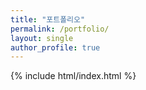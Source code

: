 ```yaml
---
title: "포트폴리오"
permalink: /portfolio/
layout: single
author_profile: true
---
```


[//]: # ()
[//]: # (## Your tube)

[//]: # ()
[//]: # (Your tube는 유튜브&#40;Youtube&#41;의 좋아요 목록을 조회하고 관리할 수 있는 서비스 입니다.)

[//]: # ()
[//]: # (> 개발당시 : Express, React, Google Oauth, Elastic Search, MySQL)

[//]: # (> 리팩토링 : Typescript, SASS, React, Express, MySQL, Google Oauth)

[//]: # ()
[//]: # (유튜브 좋아요를 누른 동영상을 찾기 어려워 만들게 되었습니다.)

[//]: # (코드스테이츠를 수강중일때 작성한 프로젝트중 하나이며 개발 당시에는 백엔드를 담당하여 엘라스틱 서치 엔진을 이용한)

[//]: # (검색 기능 구현을 담당했습니다.)

[//]: # ()
[//]: # (이후 클라이언트 및 백엔드 서버의 리팩토링을 혼자서 진행했습니다.)

[//]: # ()
[//]: # (구현한 기능들은 다음과 같습니다.)

[//]: # ()
[//]: # (1. 모바일 반응형 웹)

[//]: # (   기존에 작성한 반응형 웹을 SASS를 이용하여 다시금 재구성 하였습니다.)

[//]: # (   중구난방으로 흩어져있던 브레이크 포인트를 SASS를 이용해 하나의 파일에서 관리하게 제작하였습니다.)

[//]: # ()
[//]: # (   ![image]&#40;/assets/images/yourtube-responsive.gif&#41;)

[//]: # ()
[//]: # (2. 유튜브 좋아요 리스트)

[//]: # (   유튜브 좋아요 리스트를 불러옵니다.)

[//]: # (   데이터베이스에 저장된 데이터를 가져오기 때문에, 처음에 로그인한 유저는 동영상 리스트를 데이터 베이스에 저장하는 싱크 작업을 거치게 됩니다.)

[//]: # ()
[//]: # (   동영상, 동영상 설명 부분을 클릭하면 특정 동영상을 시청할 수 있으며, x 버튼을 통해 좋아요 목록에서 제거할 수 있습니다.)

[//]: # ()
[//]: # (   ![Yourtube-list]&#40;/assets/images/yourutbe-list.gif&#41;)

[//]: # (   ![Yourtube-delete]&#40;/assets/images/yourutbe-delete.gif&#41;)

[//]: # ()
[//]: # (3. 다크모드)

[//]: # (   해당페이지는 자체적인 다크모드를 지원합니다.)

[//]: # ()
[//]: # (   ![Yourtube-dark-reactive]&#40;/assets/images/yourtube-dark-reactive.gif&#41;)

[//]: # ()
[//]: # (4. 동영상 조회)

[//]: # (   키워드를 입력하면 본인의 유튜브 좋아요 리스트들중 제목과 설명에서 해당 키워드를 가지고 있는것들에 대해 리스트를 보여줍니다.)

[//]: # ()
[//]: # (   ![Yourtube-search]&#40;/assets/images/yourtube-search.gif&#41;)

[//]: # ()
[//]: # (5. 로그아웃)

[//]: # (   세팅 모달창의 로그아웃 버튼을 클릭하면 로그아웃을 할 수 있습니다.)

[//]: # ()
[//]: # (   ![Yourtube-logout]&#40;/assets/images/yourtube-logout.gif&#41;)
{% include html/index.html %}
